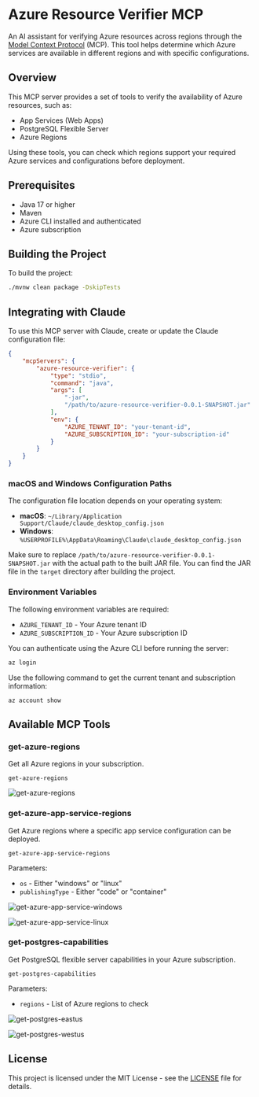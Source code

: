 # Azure Resource Verifier MCP

An AI assistant for verifying Azure resources across regions through the [Model Context Protocol](https://www.modelcontextprotocol.ai/) (MCP). This tool helps determine which Azure services are available in different regions and with specific configurations.

## Overview

This MCP server provides a set of tools to verify the availability of Azure resources, such as:

- App Services (Web Apps)
- PostgreSQL Flexible Server
- Azure Regions

Using these tools, you can check which regions support your required Azure services and configurations before deployment.

## Prerequisites

- Java 17 or higher
- Maven
- Azure CLI installed and authenticated
- Azure subscription

## Building the Project

To build the project:

```bash
./mvnw clean package -DskipTests
```

## Integrating with Claude

To use this MCP server with Claude, create or update the Claude configuration file:

```json
{
    "mcpServers": {
        "azure-resource-verifier": {
            "type": "stdio",
            "command": "java",
            "args": [
                "-jar",
                "/path/to/azure-resource-verifier-0.0.1-SNAPSHOT.jar"
            ],
            "env": {
                "AZURE_TENANT_ID": "your-tenant-id",
                "AZURE_SUBSCRIPTION_ID": "your-subscription-id"
            }
        }
    }
}
```

### macOS and Windows Configuration Paths

The configuration file location depends on your operating system:

- **macOS**: `~/Library/Application Support/Claude/claude_desktop_config.json`
- **Windows**: `%USERPROFILE%\AppData\Roaming\Claude\claude_desktop_config.json`


Make sure to replace `/path/to/azure-resource-verifier-0.0.1-SNAPSHOT.jar` with the actual path to the built JAR file.
You can find the JAR file in the `target` directory after building the project.

### Environment Variables

The following environment variables are required:

- `AZURE_TENANT_ID` - Your Azure tenant ID
- `AZURE_SUBSCRIPTION_ID` - Your Azure subscription ID

You can authenticate using the Azure CLI before running the server:

```bash
az login
```

Use the following command to get the current tenant and subscription information:

```
az account show
```

## Available MCP Tools

### get-azure-regions

Get all Azure regions in your subscription.

```
get-azure-regions
```

![get-azure-regions](./images/get-regions.png)

### get-azure-app-service-regions

Get Azure regions where a specific app service configuration can be deployed.

```
get-azure-app-service-regions
```

Parameters:
- `os` - Either "windows" or "linux"
- `publishingType` - Either "code" or "container"

![get-azure-app-service-windows](./images/aoo-service-windows.png)

![get-azure-app-service-linux](./images/app-service-linux.png)

### get-postgres-capabilities

Get PostgreSQL flexible server capabilities in your Azure subscription.

```
get-postgres-capabilities
```

Parameters:
- `regions` - List of Azure regions to check

![get-postgres-eastus](./images/postgresql-eastus.png)

![get-postgres-westus](./images/postgresql-westus.png)

## License

This project is licensed under the MIT License - see the [LICENSE](LICENSE) file for details.
